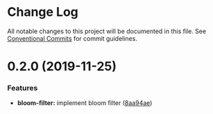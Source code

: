 # Change Log

All notable changes to this project will be documented in this file.
See [Conventional Commits](https://conventionalcommits.org) for commit guidelines.

# 0.2.0 (2019-11-25)


### Features

* **bloom-filter:** implement bloom filter ([8aa94ae](https://github.com/utlime/structures/tree/master/packages/bloom-filter/commit/8aa94aec46407a124c61b0a0633708443c0976b7))
